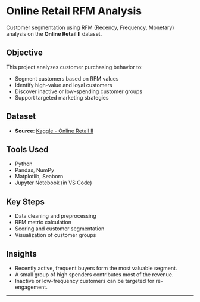 # Online Retail RFM Analysis

Customer segmentation using RFM (Recency, Frequency, Monetary) analysis on the **Online Retail II** dataset.

## Objective

This project analyzes customer purchasing behavior to:
- Segment customers based on RFM values
- Identify high-value and loyal customers
- Discover inactive or low-spending customer groups
- Support targeted marketing strategies

## Dataset

- **Source**: [Kaggle - Online Retail II](https://www.kaggle.com/datasets/mashlyn/online-retail-ii-uci)
 
## Tools Used

- Python  
- Pandas, NumPy  
- Matplotlib, Seaborn  
- Jupyter Notebook (in VS Code)

## Key Steps

- Data cleaning and preprocessing
- RFM metric calculation
- Scoring and customer segmentation
- Visualization of customer groups

## Insights

- Recently active, frequent buyers form the most valuable segment.
- A small group of high spenders contributes most of the revenue.
- Inactive or low-frequency customers can be targeted for re-engagement.

---

